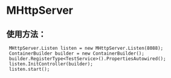 # MHttpServer
## 使用方法：
     MHttpServer.Listen listen = new MHttpServer.Listen(8088);
     ContainerBuilder builder = new ContainerBuilder();
     builder.RegisterType<TestService>().PropertiesAutowired();
     listen.InitController(builder);
     listen.start();
